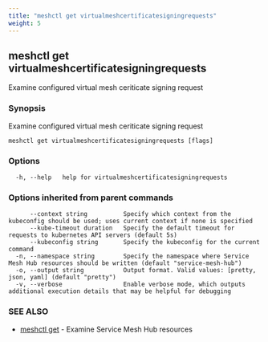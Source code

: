```yaml
---
title: "meshctl get virtualmeshcertificatesigningrequests"
weight: 5
---
```

## meshctl get virtualmeshcertificatesigningrequests

Examine configured virtual mesh ceriticate signing request

### Synopsis

Examine configured virtual mesh ceriticate signing request

```
meshctl get virtualmeshcertificatesigningrequests [flags]
```

### Options

```
  -h, --help   help for virtualmeshcertificatesigningrequests
```

### Options inherited from parent commands

```
      --context string          Specify which context from the kubeconfig should be used; uses current context if none is specified
      --kube-timeout duration   Specify the default timeout for requests to kubernetes API servers (default 5s)
      --kubeconfig string       Specify the kubeconfig for the current command
  -n, --namespace string        Specify the namespace where Service Mesh Hub resources should be written (default "service-mesh-hub")
  -o, --output string           Output format. Valid values: [pretty, json, yaml] (default "pretty")
  -v, --verbose                 Enable verbose mode, which outputs additional execution details that may be helpful for debugging
```

### SEE ALSO

* [meshctl get](../meshctl_get)	 - Examine Service Mesh Hub resources

